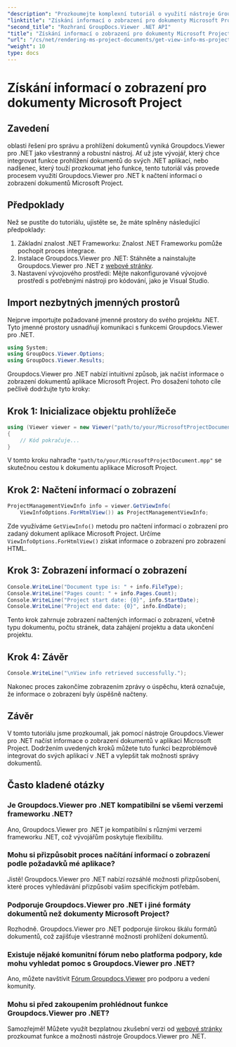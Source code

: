 ```yaml
---
"description": "Prozkoumejte komplexní tutoriál o využití nástroje Groupdocs.Viewer pro .NET k snadnému načtení informací o zobrazení dokumentů aplikace Microsoft Project."
"linktitle": "Získání informací o zobrazení pro dokumenty Microsoft Project"
"second_title": "Rozhraní GroupDocs.Viewer .NET API"
"title": "Získání informací o zobrazení pro dokumenty Microsoft Project"
"url": "/cs/net/rendering-ms-project-documents/get-view-info-ms-project/"
"weight": 10
type: docs
---
```

# Získání informací o zobrazení pro dokumenty Microsoft Project

## Zavedení
oblasti řešení pro správu a prohlížení dokumentů vyniká Groupdocs.Viewer pro .NET jako všestranný a robustní nástroj. Ať už jste vývojář, který chce integrovat funkce prohlížení dokumentů do svých .NET aplikací, nebo nadšenec, který touží prozkoumat jeho funkce, tento tutoriál vás provede procesem využití Groupdocs.Viewer pro .NET k načtení informací o zobrazení dokumentů Microsoft Project.
## Předpoklady
Než se pustíte do tutoriálu, ujistěte se, že máte splněny následující předpoklady:
1. Základní znalost .NET Frameworku: Znalost .NET Frameworku pomůže pochopit proces integrace.
2. Instalace Groupdocs.Viewer pro .NET: Stáhněte a nainstalujte Groupdocs.Viewer pro .NET z [webové stránky](https://releases.groupdocs.com/viewer/net/).
3. Nastavení vývojového prostředí: Mějte nakonfigurované vývojové prostředí s potřebnými nástroji pro kódování, jako je Visual Studio.

## Import nezbytných jmenných prostorů
Nejprve importujte požadované jmenné prostory do svého projektu .NET. Tyto jmenné prostory usnadňují komunikaci s funkcemi Groupdocs.Viewer pro .NET.

```csharp
using System;
using GroupDocs.Viewer.Options;
using GroupDocs.Viewer.Results;
```

Groupdocs.Viewer pro .NET nabízí intuitivní způsob, jak načíst informace o zobrazení dokumentů aplikace Microsoft Project. Pro dosažení tohoto cíle pečlivě dodržujte tyto kroky:
## Krok 1: Inicializace objektu prohlížeče
```csharp
using (Viewer viewer = new Viewer("path/to/your/MicrosoftProjectDocument.mpp"))
{
    // Kód pokračuje...
}
```
V tomto kroku nahraďte `"path/to/your/MicrosoftProjectDocument.mpp"` se skutečnou cestou k dokumentu aplikace Microsoft Project.
## Krok 2: Načtení informací o zobrazení
```csharp
ProjectManagementViewInfo info = viewer.GetViewInfo(
    ViewInfoOptions.ForHtmlView()) as ProjectManagementViewInfo;
```
Zde využíváme `GetViewInfo()` metodu pro načtení informací o zobrazení pro zadaný dokument aplikace Microsoft Project. Určíme `ViewInfoOptions.ForHtmlView()` získat informace o zobrazení pro zobrazení HTML.
## Krok 3: Zobrazení informací o zobrazení
```csharp
Console.WriteLine("Document type is: " + info.FileType);
Console.WriteLine("Pages count: " + info.Pages.Count);
Console.WriteLine("Project start date: {0}", info.StartDate);
Console.WriteLine("Project end date: {0}", info.EndDate);
```
Tento krok zahrnuje zobrazení načtených informací o zobrazení, včetně typu dokumentu, počtu stránek, data zahájení projektu a data ukončení projektu.
## Krok 4: Závěr
```csharp
Console.WriteLine("\nView info retrieved successfully.");
```
Nakonec proces zakončíme zobrazením zprávy o úspěchu, která označuje, že informace o zobrazení byly úspěšně načteny.

## Závěr
V tomto tutoriálu jsme prozkoumali, jak pomocí nástroje Groupdocs.Viewer pro .NET načíst informace o zobrazení dokumentů v aplikaci Microsoft Project. Dodržením uvedených kroků můžete tuto funkci bezproblémově integrovat do svých aplikací v .NET a vylepšit tak možnosti správy dokumentů.
## Často kladené otázky

### Je Groupdocs.Viewer pro .NET kompatibilní se všemi verzemi frameworku .NET?

Ano, Groupdocs.Viewer pro .NET je kompatibilní s různými verzemi frameworku .NET, což vývojářům poskytuje flexibilitu.

### Mohu si přizpůsobit proces načítání informací o zobrazení podle požadavků mé aplikace?

Jistě! Groupdocs.Viewer pro .NET nabízí rozsáhlé možnosti přizpůsobení, které proces vyhledávání přizpůsobí vašim specifickým potřebám.

### Podporuje Groupdocs.Viewer pro .NET i jiné formáty dokumentů než dokumenty Microsoft Project?

Rozhodně. Groupdocs.Viewer pro .NET podporuje širokou škálu formátů dokumentů, což zajišťuje všestranné možnosti prohlížení dokumentů.

### Existuje nějaké komunitní fórum nebo platforma podpory, kde mohu vyhledat pomoc s Groupdocs.Viewer pro .NET?

Ano, můžete navštívit [Fórum Groupdocs.Viewer](https://forum.groupdocs.com/c/viewer/9) pro podporu a vedení komunity.

### Mohu si před zakoupením prohlédnout funkce Groupdocs.Viewer pro .NET?

Samozřejmě! Můžete využít bezplatnou zkušební verzi od [webové stránky](https://releases.groupdocs.com/) prozkoumat funkce a možnosti nástroje Groupdocs.Viewer pro .NET.